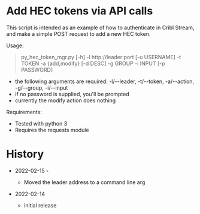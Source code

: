 # Add HEC tokens via API calls

This script is intended as an example of how to authenticate in Cribl Stream, and make a simple POST request to add a new HEC token.

Usage:

> py_hec_token_mgr.py [-h] -l http://leader:port [-u USERNAME] -t TOKEN -a {add,modify} [-d DESC] -g GROUP -i INPUT [-p PASSWORD]
* the following arguments are required: -l/--leader, -t/--token, -a/--action, -g/--group, -i/--input
* if no password is supplied, you'll be prompted 
* currently the modify action does nothing

Requirements:

* Tested with python 3
* Requires the requests module

# History

* 2022-02-15 - 
  - Moved the leader address to a command line arg

* 2022-02-14
  - initial release

